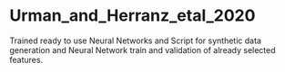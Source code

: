 # Urman_and_Herranz_etal_2020
Trained ready to use Neural Networks and Script for synthetic data generation and Neural Network train and validation of already selected features.
